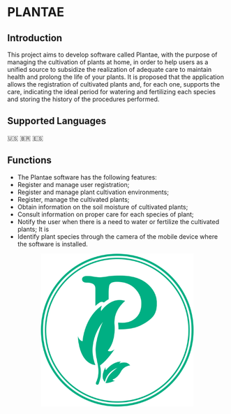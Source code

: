 # PLANTAE

## Introduction

 This project aims to develop software called Plantae, with the purpose of managing the cultivation of plants at home, in order to help users as a unified source to subsidize the realization of adequate care to maintain health and prolong the life of your plants.
 It is proposed that the application allows the registration of cultivated plants and, for each one, supports the care, indicating the ideal period for watering and fertilizing each species and storing the history of the procedures performed.

## Supported Languages
 🇺🇸
 🇧🇷
 🇪🇸

## Functions
 - The Plantae software has the following features:
 - Register and manage user registration;
 - Register and manage plant cultivation environments;
 - Register, manage the cultivated plants;
 - Obtain information on the soil moisture of cultivated plants;
 - Consult information on proper care for each species of plant;
 - Notify the user when there is a need to water or fertilize the cultivated plants; It is
 - Identify plant species through the camera of the mobile device where the software is installed.

<p align="center">
  <img src="assets\icons\plantae-icon.png" width="350" title="Icon">
</p>
